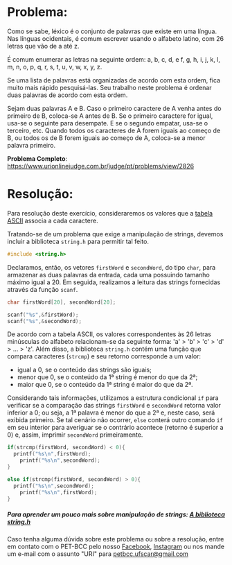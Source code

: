 # Problema:
Como se sabe, léxico é o conjunto de palavras que existe em uma língua. Nas línguas ocidentais, é comum escrever usando o alfabeto latino, com 26 letras que vão de a até z.

É comum enumerar as letras na seguinte ordem: a, b, c, d, e f, g, h, i, j, k, l, m, n, o, p, q, r, s, t, u, v, w, x, y, z.

Se uma lista de palavras está organizadas de acordo com esta ordem, fica muito mais rápido pesquisá-las. Seu trabalho neste problema é ordenar duas palavras de acordo com esta ordem.

Sejam duas palavras A e B. Caso o primeiro caractere de A venha antes do primeiro de B, coloca-se A antes de B. Se o primeiro caractere for igual, usa-se o seguinte para desempate. E se o segundo empatar, usa-se o terceiro, etc. Quando todos os caracteres de A forem iguais ao começo de B, ou todos os de B forem iguais ao começo de A, coloca-se a menor palavra primeiro.

**Problema Completo**: https://www.urionlinejudge.com.br/judge/pt/problems/view/2826


# Resolução:
Para resolução deste exercício, consideraremos os valores que a [tabela ASCII](https://www.ime.usp.br/~pf/algoritmos/apend/ascii.html) associa a cada caractere.  

Tratando-se de um problema que exige a manipulação de strings, devemos incluir a biblioteca `string.h` para permitir tal feito.  

```c
#include <string.h>
```  

Declaramos, então, os vetores `firstWord` e `secondWord`, do tipo `char`, para armazenar as duas palavras da entrada, cada uma possuindo tamanho máximo igual a 20. Em seguida, realizamos a leitura das strings fornecidas através da função `scanf`.  

```c
char firstWord[20], secondWord[20];

scanf("%s",&firstWord);
scanf("%s",&secondWord);
```  

De acordo com a tabela ASCII, os valores correspondentes às 26 letras minúsculas do alfabeto relacionam-se da seguinte forma: 'a' > 'b' > 'c' > 'd' > ... > 'z'. Além disso, a biblioteca `string.h` contém uma função que compara caracteres (`strcmp`) e seu retorno corresponde a um valor:
* igual a 0, se o conteúdo das strings são iguais;
* menor que 0, se o conteúdo da 1ª string é menor do que da 2ª;
* maior que 0, se o conteúdo da 1ª string é maior do que da 2ª.  

Considerando tais informações, utilizamos a estrutura condicional `if` para verificar se a comparação das strings `firstWord` e `secondWord` retorna valor inferior a 0; ou seja, a 1ª palavra é menor do que a 2ª e, neste caso, será exibida primeiro. Se tal cenário não ocorrer, `else` conterá outro comando `if` em seu interior para averiguar se o contrário acontece (retorno é superior a 0) e, assim, imprimir `secondWord` primeiramente.  

```c
if(strcmp(firstWord, secondWord) < 0){
  printf("%s\n",firstWord);
	printf("%s\n",secondWord);
}

else if(strcmp(firstWord, secondWord) > 0){
  printf("%s\n",secondWord);
	printf("%s\n",firstWord);
}
```  


##### Para aprender um pouco mais sobre manipulação de strings: [A biblioteca string.h](http://linguagemc.com.br/a-biblioteca-string-h/)

Caso tenha alguma dúvida sobre este problema ou sobre a resolução, entre em contato com o PET-BCC pelo nosso [Facebook](https://www.facebook.com/petbcc/), [Instagram](https://www.instagram.com/petbcc.ufscar/) ou nos mande um e-mail com o assunto "URI" para  petbcc.ufscar@gmail.com

